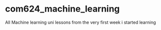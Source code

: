 
# com624_machine_learning
All Machine learning  uni lessons  from the very first week i started learning 


